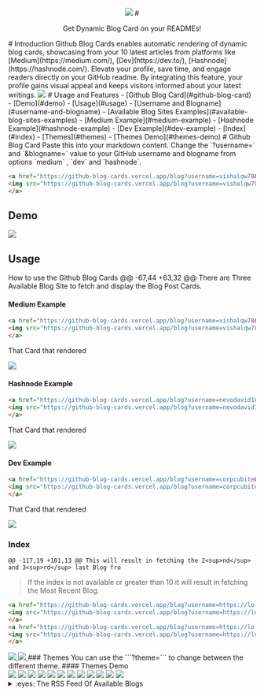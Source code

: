 <p align="center">
  
<img src="https://res.cloudinary.com/dnyfz9zqn/image/upload/v1692555001/logoed_1_b07o9w.svg"/>
#
<p align="center">Get Dynamic Blog Card on your READMEs!</p>
</p>
# Introduction
Github Blog Cards enables automatic rendering of dynamic blog cards, showcasing from your 10 latest articles from platforms like [Medium](https://medium.com/), [Dev](https://dev.to/), [Hashnode](https://hashnode.com/). Elevate your profile, save time, and engage readers directly on your GitHub readme.
By integrating this feature, your profile gains visual appeal and keeps visitors informed about your latest writings.
<img src="https://github-blog-cards.vercel.app/blog?username=vishalqw78&blogname=medium"/>
# Usage and Features
- [Github Blog Card](#github-blog-card)
    - [Demo](#demo)
    - [Usage](#usage)
        - [Username and Blogname](#username-and-blogname)
        - [Available Blog Sites Examples](#available-blog-sites-examples)
           - [Medium Example](#medium-example)
           - [Hashnode Example](#hashnode-example)
           - [Dev Example](#dev-example)
        - [Index](#index)
        - [Themes](#themes)
           - [Themes Demo](#themes-demo)
# Github Blog Card
Paste this into your markdown content.
Change the `?username=` and `&blogname=` value to your GitHub username and blogname from options `medium` , `dev` and `hashnode`.

```md
<a href="https://github-blog-cards.vercel.app/blog?username=vishalqw78&blogname=medium">
<img src="https://github-blog-cards.vercel.app/blog?username=vishalqw78&blogname=medium"/>
</a>
```
## Demo

<a href="https://github-blog-cards.vercel.app/blog?username=vishalqw78&blogname=medium">
<img src="https://github-blog-cards.vercel.app/blog?username=vishalqw78&blogname=medium"/>
</a>

## Usage
How to use the Github Blog Cards
	@@ -67,44 +63,32 @@ There are Three Available Blog Site to fetch and display the Blog Post Cards.
#### Medium Example

```md
<a href="https://github-blog-cards.vercel.app/blog?username=vishalqw78&blogname=medium">
<img src="https://github-blog-cards.vercel.app/blog?username=vishalqw78&blogname=medium"/>
</a>
```

That Card that rendered

<a href="https://github-blog-cards.vercel.app/blog?username=vishalqw78&blogname=medium">
<img src="https://github-blog-cards.vercel.app/blog?username=vishalqw78&blogname=medium"/>
</a>

#### Hashnode Example

```md
<a href="https://github-blog-cards.vercel.app/blog?username=nevodavid10&blogname=hashnode">
<img src="https://github-blog-cards.vercel.app/blog?username=nevodavid10&blogname=hashnode"/>
</a>
```

That Card that rendered

<a href="https://github-blog-cards.vercel.app/blog?username=https://lo-victoria.com/&blogname=hashnode">
<img src="https://github-blog-cards.vercel.app/blog?username=https://lo-victoria.com/&blogname=hashnode"/>
</a>

#### Dev Example

```md
<a href="https://github-blog-cards.vercel.app/blog?username=corpcubite&blogname=dev">
<img src="https://github-blog-cards.vercel.app/blog?username=corpcubite&blogname=dev"/>
</a>
```

That Card that rendered

<a href="https://github-blog-cards.vercel.app/blog?username=corpcubite&blogname=dev">
<img src="https://github-blog-cards.vercel.app/blog?username=corpcubite&blogname=dev"/>
</a>

### Index

	@@ -117,19 +101,13 @@ This will result in fetching the 2<sup>nd</sup> and 3<sup>rd</sup> last Blog fro
> If the index is not available or greater than 10 it will result in fetching the Most Recent Blog.

```md
<a href="https://github-blog-cards.vercel.app/blog?username=https://lo-victoria.com/&blogname=hashnode&index=2">
<img src="https://github-blog-cards.vercel.app/blog?username=https://lo-victoria.com/&blogname=hashnode&index=2"/>
</a>
<a href="https://github-blog-cards.vercel.app/blog?username=https://lo-victoria.com/&blogname=hashnode&index=3">
<img src="https://github-blog-cards.vercel.app/blog?username=https://lo-victoria.com/&blogname=hashnode&index=3"/>
</a>
```
<a href="https://github-blog-cards.vercel.app/blog?username=https://lo-victoria.com/&blogname=hashnode&index=2">
<img src="https://github-blog-cards.vercel.app/blog?username=https://lo-victoria.com/&blogname=hashnode&index=2"/>
</a>
<a href="https://github-blog-cards.vercel.app/blog?username=https://lo-victoria.com/&blogname=hashnode&index=3">
<img src="https://github-blog-cards.vercel.app/blog?username=https://lo-victoria.com/&blogname=hashnode&index=3"/>
</a>
### Themes
You can use the ```?theme=``` to change between the different theme.
#### Themes Demo
<div>
<img src="https://github-blog-cards.vercel.app/blog?theme=radical&username=https://lo-victoria.com/&blogname=hashnode&index=2"/>
<img src="https://github-blog-cards.vercel.app/blog?theme=github&username=https://lo-victoria.com/&blogname=hashnode&index=2"/>
<img src="https://github-blog-cards.vercel.app/blog?theme=dark&username=https://lo-victoria.com/&blogname=hashnode&index=2"/>
<img src="https://github-blog-cards.vercel.app/blog?theme=neon&username=https://lo-victoria.com/&blogname=hashnode&index=2"/>
<img src="https://github-blog-cards.vercel.app/blog?theme=cobalt&username=https://lo-victoria.com/&blogname=hashnode&index=2"/>
<img src="https://github-blog-cards.vercel.app/blog?theme=tokyonight&username=https://lo-victoria.com/&blogname=hashnode&index=2"/>
<img src="https://github-blog-cards.vercel.app/blog?theme=synthwave&username=https://lo-victoria.com/&blogname=hashnode&index=2"/>
<img src="https://github-blog-cards.vercel.app/blog?theme=dracula&username=https://lo-victoria.com/&blogname=hashnode&index=2"/>
<img src="https://github-blog-cards.vercel.app/blog?theme=panda&username=https://lo-victoria.com/&blogname=hashnode&index=2"/>
<img src="https://github-blog-cards.vercel.app/blog?theme=highcontrast&username=https://lo-victoria.com/&blogname=hashnode&index=2"/>
<img src="https://github-blog-cards.vercel.app/blog?theme=github_dark&username=https://lo-victoria.com/&blogname=hashnode&index=2"/>
<img src="https://github-blog-cards.vercel.app/blog?theme=slateorange&username=https://lo-victoria.com/&blogname=hashnode&index=2"/>
</div>
<details>
<summary>:eyes: The RSS Feed Of Available Blogs</summary>
<table>
  <tr>
    <th>Site</th>
    <th>RSS Feed</th>
  </tr>
  <tr>
    <td>Medium</td>
    <td><a href="https://medium.com/feed/@your-username">https://medium.com/feed/@your-username</a></td>
  </tr>
  <tr>
    <td>Dev.to</td>
    <td><a href="https://dev.to/feed/@username">https://dev.to/feed/your-username</a></td>
  </tr>
  <tr>
    <td>Hashnode</td>
    <td><a href="blogname/rss.xml">https://blogname/rss.xml</a></td>
  </tr>
</table>
</details>
